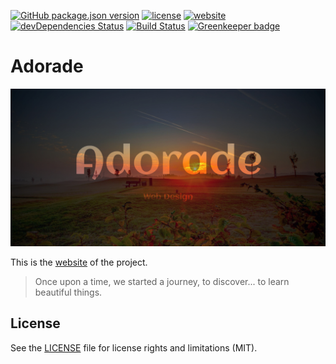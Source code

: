 [![GitHub package.json version](https://img.shields.io/github/package-json/v/adorade/website.svg?color=green&logo=github&style=flat-square)](https://github.com/adorade/website/blob/master/package.json)
[![license](https://img.shields.io/github/license/adorade/website.svg?longCache=true&style=flat-square)](https://mit-license.org)
[![website](https://img.shields.io/website/https/adorade.ro.svg?longCache=true&style=flat-square)](https://adorade.ro/)
[![devDependencies Status](https://img.shields.io/david/dev/adorade/website.svg?longCache=true&style=flat-square)](https://david-dm.org/adorade/website?type=dev)
[![Build Status](https://img.shields.io/travis/adorade/website/master.svg?logo=travis&style=flat-square)](https://travis-ci.org/adorade/website)
[![Greenkeeper badge](https://badges.greenkeeper.io/adorade/website.svg?style=flat-square)](https://greenkeeper.io/)

# Adorade

![Adorade](src/images/share/adorade_og_share.jpg)

This is the [website](https://adorade.ro/) of the project.

> Once upon a time, we started a journey, to discover... to learn beautiful things.

## License

See the [LICENSE](LICENSE) file for license rights and limitations (MIT).
